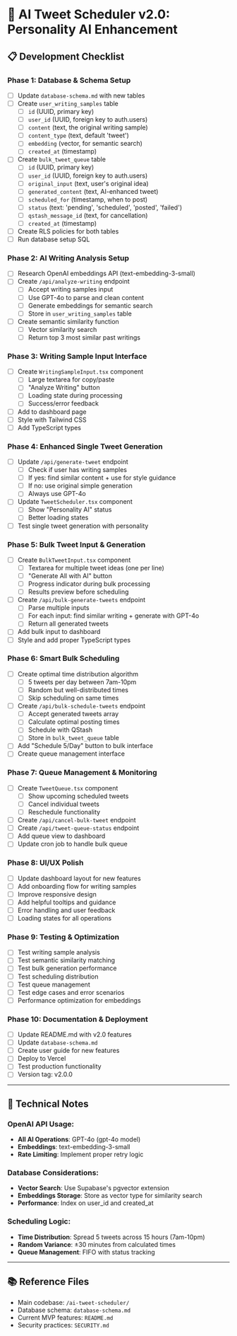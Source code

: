# 🚀 AI Tweet Scheduler v2.0: Personality AI Enhancement

## 📋 Development Checklist

### **Phase 1: Database & Schema Setup**
- [ ] Update `database-schema.md` with new tables
- [ ] Create `user_writing_samples` table
  - [ ] `id` (UUID, primary key)
  - [ ] `user_id` (UUID, foreign key to auth.users)
  - [ ] `content` (text, the original writing sample)
  - [ ] `content_type` (text, default 'tweet')
  - [ ] `embedding` (vector, for semantic search)
  - [ ] `created_at` (timestamp)
- [ ] Create `bulk_tweet_queue` table
  - [ ] `id` (UUID, primary key)
  - [ ] `user_id` (UUID, foreign key to auth.users)
  - [ ] `original_input` (text, user's original idea)
  - [ ] `generated_content` (text, AI-enhanced tweet)
  - [ ] `scheduled_for` (timestamp, when to post)
  - [ ] `status` (text: 'pending', 'scheduled', 'posted', 'failed')
  - [ ] `qstash_message_id` (text, for cancellation)
  - [ ] `created_at` (timestamp)
- [ ] Create RLS policies for both tables
- [ ] Run database setup SQL

### **Phase 2: AI Writing Analysis Setup**
- [ ] Research OpenAI embeddings API (text-embedding-3-small)
- [ ] Create `/api/analyze-writing` endpoint
  - [ ] Accept writing samples input
  - [ ] Use GPT-4o to parse and clean content
  - [ ] Generate embeddings for semantic search
  - [ ] Store in `user_writing_samples` table
- [ ] Create semantic similarity function
  - [ ] Vector similarity search
  - [ ] Return top 3 most similar past writings

### **Phase 3: Writing Sample Input Interface**
- [ ] Create `WritingSampleInput.tsx` component
  - [ ] Large textarea for copy/paste
  - [ ] "Analyze Writing" button
  - [ ] Loading state during processing
  - [ ] Success/error feedback
- [ ] Add to dashboard page
- [ ] Style with Tailwind CSS
- [ ] Add TypeScript types

### **Phase 4: Enhanced Single Tweet Generation**
- [ ] Update `/api/generate-tweet` endpoint
  - [ ] Check if user has writing samples
  - [ ] If yes: find similar content + use for style guidance
  - [ ] If no: use original simple generation
  - [ ] Always use GPT-4o
- [ ] Update `TweetScheduler.tsx` component
  - [ ] Show "Personality AI" status
  - [ ] Better loading states
- [ ] Test single tweet generation with personality

### **Phase 5: Bulk Tweet Input & Generation**
- [ ] Create `BulkTweetInput.tsx` component
  - [ ] Textarea for multiple tweet ideas (one per line)
  - [ ] "Generate All with AI" button
  - [ ] Progress indicator during bulk processing
  - [ ] Results preview before scheduling
- [ ] Create `/api/bulk-generate-tweets` endpoint
  - [ ] Parse multiple inputs
  - [ ] For each input: find similar writing + generate with GPT-4o
  - [ ] Return all generated tweets
- [ ] Add bulk input to dashboard
- [ ] Style and add proper TypeScript types

### **Phase 6: Smart Bulk Scheduling**
- [ ] Create optimal time distribution algorithm
  - [ ] 5 tweets per day between 7am-10pm
  - [ ] Random but well-distributed times
  - [ ] Skip scheduling on same times
- [ ] Create `/api/bulk-schedule-tweets` endpoint
  - [ ] Accept generated tweets array
  - [ ] Calculate optimal posting times
  - [ ] Schedule with QStash
  - [ ] Store in `bulk_tweet_queue` table
- [ ] Add "Schedule 5/Day" button to bulk interface
- [ ] Create queue management interface

### **Phase 7: Queue Management & Monitoring**
- [ ] Create `TweetQueue.tsx` component
  - [ ] Show upcoming scheduled tweets
  - [ ] Cancel individual tweets
  - [ ] Reschedule functionality
- [ ] Create `/api/cancel-bulk-tweet` endpoint
- [ ] Create `/api/tweet-queue-status` endpoint
- [ ] Add queue view to dashboard
- [ ] Update cron job to handle bulk queue

### **Phase 8: UI/UX Polish**
- [ ] Update dashboard layout for new features
- [ ] Add onboarding flow for writing samples
- [ ] Improve responsive design
- [ ] Add helpful tooltips and guidance
- [ ] Error handling and user feedback
- [ ] Loading states for all operations

### **Phase 9: Testing & Optimization**
- [ ] Test writing sample analysis
- [ ] Test semantic similarity matching
- [ ] Test bulk generation performance
- [ ] Test scheduling distribution
- [ ] Test queue management
- [ ] Test edge cases and error scenarios
- [ ] Performance optimization for embeddings

### **Phase 10: Documentation & Deployment**
- [ ] Update README.md with v2.0 features
- [ ] Update `database-schema.md`
- [ ] Create user guide for new features
- [ ] Deploy to Vercel
- [ ] Test production functionality
- [ ] Version tag: v2.0.0

---

## 🔧 **Technical Notes**

### **OpenAI API Usage:**
- **All AI Operations**: GPT-4o (gpt-4o model)
- **Embeddings**: text-embedding-3-small
- **Rate Limiting**: Implement proper retry logic

### **Database Considerations:**
- **Vector Search**: Use Supabase's pgvector extension
- **Embeddings Storage**: Store as vector type for similarity search
- **Performance**: Index on user_id and created_at

### **Scheduling Logic:**
- **Time Distribution**: Spread 5 tweets across 15 hours (7am-10pm)
- **Random Variance**: ±30 minutes from calculated times
- **Queue Management**: FIFO with status tracking

---

## 📚 **Reference Files**
- Main codebase: `/ai-tweet-scheduler/`
- Database schema: `database-schema.md`
- Current MVP features: `README.md`
- Security practices: `SECURITY.md` 